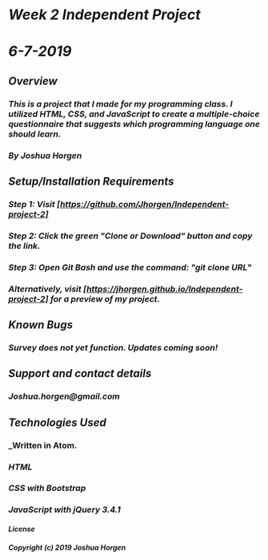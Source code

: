 # _Week 2 Independent Project_

# _*6-7-2019*_

## _Overview_
### _This is a project that I made for my programming class. I utilized HTML, CSS, and JavaScript to create a  multiple-choice questionnaire that suggests which programming language one should learn._

### _By Joshua Horgen_

## _Setup/Installation Requirements_
### _Step 1: Visit [https://github.com/Jhorgen/Independent-project-2]_
### _Step 2: Click the green "Clone or Download" button and copy the link._
### _Step 3: Open Git Bash and use the command: "git clone _____URL______"

### _Alternatively, visit [https://jhorgen.github.io/Independent-project-2] for a preview of my project._

## _Known Bugs_
### _Survey does not yet function. Updates coming soon!_

## _Support and contact details_
### _Joshua.horgen@gmail.com_

## _Technologies Used_
### _Written in Atom.
### _HTML_
### _CSS with Bootstrap_
### _JavaScript with jQuery 3.4.1_

#### _License_
##### _Copyright (c) 2019 Joshua Horgen_
